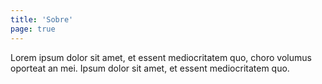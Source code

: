 ```yaml
---
title: 'Sobre'
page: true
---
```


Lorem ipsum dolor sit amet, et essent mediocritatem quo, choro volumus oporteat an mei. Ipsum dolor sit amet, et essent mediocritatem quo.
